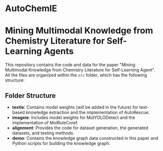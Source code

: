 # AutoChemIE

# Mining Multimodal Knowledge from Chemistry Literature for Self-Learning Agents

This repository contains the code and data for the paper "Mining Multimodal Knowledge from Chemistry Literature for Self-Learning Agent". All the files are organized within the `src` folder, which has the following structure:

## Folder Structure

- **textie**: Contains model weights (will be added in the future) for text-based knowledge extraction and the implementation of AutoRescue.
- **imageie**: Includes model weights for MolYOLODetect and the implementation of MolRuleCoref.
- **alignment**: Provides the code for dataset generation, the generated datasets, and testing methods.
- **demo**: Contains the knowledge graph data constructed in this paper and Python scripts for building the knowledge graph.
  
  
